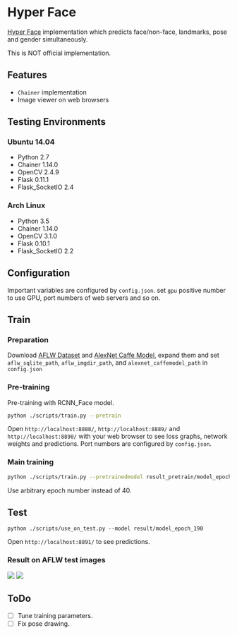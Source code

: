 # Hyper Face #
[Hyper Face](https://arxiv.org/abs/1603.01249) implementation which predicts face/non-face, landmarks, pose and gender simultaneously.

This is NOT official implementation.

## Features ##
* `Chainer` implementation
* Image viewer on web browsers

## Testing Environments ##
### Ubuntu 14.04 ###
* Python 2.7
* Chainer 1.14.0
* OpenCV 2.4.9
* Flask 0.11.1
* Flask_SocketIO 2.4

### Arch Linux ###
* Python 3.5
* Chainer 1.14.0
* OpenCV 3.1.0
* Flask 0.10.1
* Flask_SocketIO 2.2

## Configuration ##
Important variables are configured by `config.json`.
set `gpu` positive number to use GPU, port numbers of web servers and so on.

## Train ##

### Preparation ###
Download [AFLW Dataset](https://lrs.icg.tugraz.at/research/aflw/) and [AlexNet Caffe Model](https://github.com/BVLC/caffe/tree/master/models/bvlc_alexnet), expand them and set `aflw_sqlite_path`, `aflw_imgdir_path`, and `alexnet_caffemodel_path` in `config.json`

### Pre-training ###
Pre-training with RCNN_Face model.
```bash
python ./scripts/train.py --pretrain
```
Open `http://localhost:8888/`, `http://localhost:8889/` and `http://localhost:8890/` with your web browser to see loss graphs, network weights and predictions.
Port numbers are configured by `config.json`.

### Main training ###
```bash
python ./scripts/train.py --pretrainedmodel result_pretrain/model_epoch_40
```
Use arbitrary epoch number instead of 40.

## Test ##
```
python ./scripts/use_on_test.py --model result/model_epoch_190 
```
Open `http://localhost:8891/` to see predictions.

### Result on AFLW test images ###
<img src="https://raw.githubusercontent.com/takiyu/hyperface/master/screenshots/face.png">
<img src="https://raw.githubusercontent.com/takiyu/hyperface/master/screenshots/nonface.png">

## ToDo ##
- [ ] Tune training parameters.
- [ ] Fix pose drawing.
